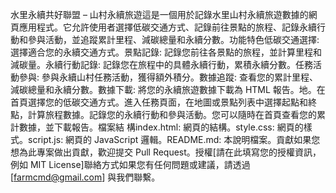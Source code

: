 水里永續共好聯盟 – 山村永續旅遊這是一個用於記錄水里山村永續旅遊數據的網頁應用程式。它允許使用者選擇低碳交通方式、記錄前往景點的旅程、記錄永續行動和參與活動，並追蹤累計里程、減碳總量和永續分數。功能特色低碳交通選擇: 選擇適合您的永續交通方式。景點記錄: 記錄您前往各景點的旅程，並計算里程和減碳量。永續行動記錄: 記錄您在旅程中的具體永續行動，累積永續分數。任務活動參與: 參與永續山村任務活動，獲得額外積分。數據追蹤: 查看您的累計里程、減碳總量和永續分數。數據下載: 將您的永續旅遊數據下載為 HTML 報告。地。在首頁選擇您的低碳交通方式。進入任務頁面，在地圖或景點列表中選擇起點和終點，計算旅程數據。記錄您的永續行動和參與活動。您可以隨時在首頁查看您的累計數據，並下載報告。檔案結
構index.html: 網頁的結構。style.css: 網頁的樣式。script.js: 網頁的 JavaScript 邏輯。README.md: 本說明檔案。貢獻如果您想為此專案做出貢獻，歡迎提交 Pull Request。授權[請在此填寫您的授權資訊，例如 MIT License]聯絡方式如果您有任何問題或建議，請透過 [farmcmd@gmail.com] 與我們聯繫。
